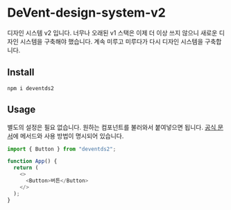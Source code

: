 # DeVent-design-system-v2

디자인 시스템 v2 입니다. 너무나 오래된 v1 스택은 이제 더 이상 쓰지 않으니 새로운 디자인 시스템을 구축해야 했습니다. 계속 미루고 미루다가 다시 디자인 시스템을 구축합니다.

## Install

```
npm i deventds2
```

## Usage

별도의 설정은 필요 없습니다. 원하는 컴포넌트를 불러와서 붙여넣으면 됩니다. [공식 문서](https://design.devent.kr/)에 메서드와 사용 방법이 명시되어 있습니다.

```ts
import { Button } from "deventds2";

function App() {
  return (
    <>
      <Button>버튼</Button>
    </>
  );
}
```

